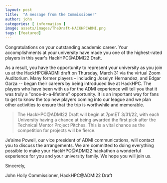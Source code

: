 ```yaml
---
layout: post
title:  "A message from the Commissioner"
author: john
categories: [ information ]
image: assets/images/TheDraft-HACKHPCADMI.png
tags: [featured]
---
```


Congratulations on your outstanding academic career. Your accomplishments at your university have made you one of the highest-rated players in this year's HackHPC@ADMI22 Draft. 
 
As a result, you have the opportunity to represent your university as you join us at the HackHPC@ADMI draft on Thursday, March 31 via the virtual Zoom Auditorium. Many former players – including Joselyn Hernandez, and Edgar Garza -- began their careers by being introduced live at HackHPC. 
The players who have been with us for the ADMI experience will tell you that it was truly a "once-in-a-lifetime" opportunity. It is an important way for fans to get to know the top new players coming into our league and we plan other activities to ensure that the trip is worthwhile and memorable. 
>The HackHPC@ADMI22 Draft will begin at 7pmET 3/31/22, with each University having a chance at being awarded the first pick after the Technical Mentor Project Pitches. This is a vital chance as the competition for projects will be fierce.
 
Je’aime Powell, our vice president of ADMI communications, will contact you to discuss the arrangements. We are committed to doing everything possible to make your HackHPC@ADMI22 hackathon a wonderful experience for you and your university family. We hope you will join us. 
 
Sincerely, 
 
John Holly
Commissioner, HackHPC@ADMI22 Draft

